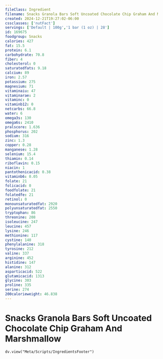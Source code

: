 ```yaml
---
fileClass: Ingredient
filename: Snacks Granola Bars Soft Uncoated Chocolate Chip Graham And Marshmallow
created: 2024-12-21T19:27:02-06:00
cssclasses: ['nutFact']
servings: ['Default | 100g','1 bar (1 oz) | 28']
id: 169675
foodgroup: Snacks
calories: 427
fat: 15.5
protein: 6.1
carbohydrate: 70.8
fiber: 4
cholesterol: 0
saturatedfats: 9.18
calcium: 89
iron: 2.57
potassium: 275
magnesium: 71
vitaminaiu: 47
vitaminarae: 2
vitaminc: 0
vitaminb12: 0
netcarbs: 66.8
water: 6
omega3s: 130
omega6s: 2410
pralscore: 1.636
phosphorus: 202
sodium: 316
zinc: 1.3
copper: 0.28
manganese: 1.28
selenium: 15.4
thiamin: 0.14
riboflavin: 0.15
niacin: 1
pantothenicacid: 0.38
vitaminb6: 0.05
folate: 21
folicacid: 0
foodfolate: 21
folatedfe: 21
retinol: 0
monounsaturatedfat: 2920
polyunsaturatedfat: 2550
tryptophan: 86
threonine: 208
isoleucine: 247
leucine: 457
lysine: 246
methionine: 117
cystine: 140
phenylalanine: 318
tyrosine: 212
valine: 337
arginine: 452
histidine: 147
alanine: 312
asparticacid: 522
glutamicacid: 1313
glycine: 303
proline: 335
serine: 274
200calorieweight: 46.838
---
```


# Snacks Granola Bars Soft Uncoated Chocolate Chip Graham And Marshmallow

```dataviewjs
dv.view("Meta/Scripts/IngredientsFooter")
```